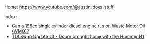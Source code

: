 Home: https://www.youtube.com/@austin_does_stuff

index:
- [Can a 196cc single cylinder diesel engine run on Waste Motor Oil (WMO)?](https://youtu.be/7NV_ROvM0jI)
- [TDI Swap Update #3 - Donor brought home with the Hummer H1](https://youtu.be/MykNpf9LzZg)
